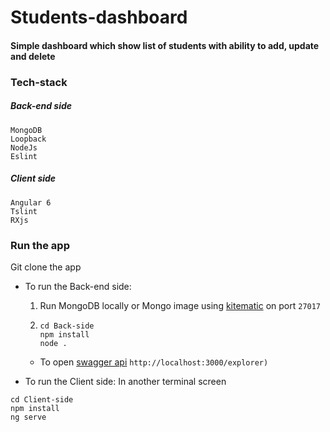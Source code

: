# Students-dashboard

#### Simple dashboard which show list of students with ability to add, update and delete

### Tech-stack

##### Back-end side

```
MongoDB
Loopback
NodeJs
Eslint
```

##### Client side

```
Angular 6
Tslint
RXjs
```

### Run the app

Git clone the app

- To run the Back-end side:

  1. Run MongoDB locally or Mongo image using [kitematic](https://kitematic.com/) on port `27017`
  2. ```
     cd Back-side
     npm install
     node .
     ```

  - To open [swagger api](http://localhost:3000/explorer) `http://localhost:3000/explorer)`

- To run the Client side:
  In another terminal screen

```
cd Client-side
npm install
ng serve

```

